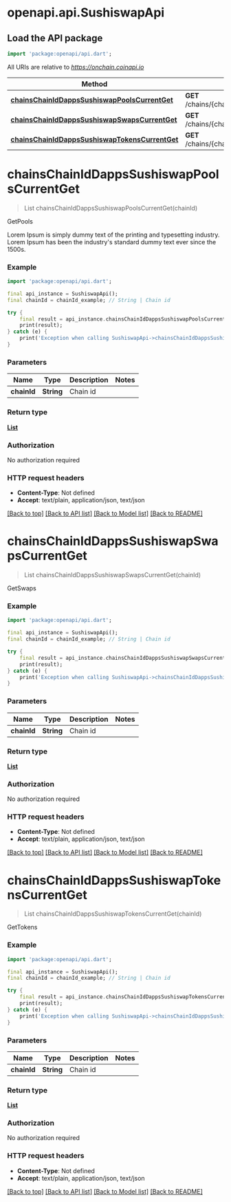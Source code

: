 # openapi.api.SushiswapApi

## Load the API package
```dart
import 'package:openapi/api.dart';
```

All URIs are relative to *https://onchain.coinapi.io*

Method | HTTP request | Description
------------- | ------------- | -------------
[**chainsChainIdDappsSushiswapPoolsCurrentGet**](SushiswapApi.md#chainschainiddappssushiswappoolscurrentget) | **GET** /chains/{chain_id}/dapps/sushiswap/pools/current | GetPools
[**chainsChainIdDappsSushiswapSwapsCurrentGet**](SushiswapApi.md#chainschainiddappssushiswapswapscurrentget) | **GET** /chains/{chain_id}/dapps/sushiswap/swaps/current | GetSwaps
[**chainsChainIdDappsSushiswapTokensCurrentGet**](SushiswapApi.md#chainschainiddappssushiswaptokenscurrentget) | **GET** /chains/{chain_id}/dapps/sushiswap/tokens/current | GetTokens


# **chainsChainIdDappsSushiswapPoolsCurrentGet**
> List<PairDTO> chainsChainIdDappsSushiswapPoolsCurrentGet(chainId)

GetPools

Lorem Ipsum is simply dummy text of the printing and typesetting industry. Lorem Ipsum has been the industry's standard dummy text ever since the 1500s.

### Example
```dart
import 'package:openapi/api.dart';

final api_instance = SushiswapApi();
final chainId = chainId_example; // String | Chain id

try {
    final result = api_instance.chainsChainIdDappsSushiswapPoolsCurrentGet(chainId);
    print(result);
} catch (e) {
    print('Exception when calling SushiswapApi->chainsChainIdDappsSushiswapPoolsCurrentGet: $e\n');
}
```

### Parameters

Name | Type | Description  | Notes
------------- | ------------- | ------------- | -------------
 **chainId** | **String**| Chain id | 

### Return type

[**List<PairDTO>**](PairDTO.md)

### Authorization

No authorization required

### HTTP request headers

 - **Content-Type**: Not defined
 - **Accept**: text/plain, application/json, text/json

[[Back to top]](#) [[Back to API list]](../README.md#documentation-for-api-endpoints) [[Back to Model list]](../README.md#documentation-for-models) [[Back to README]](../README.md)

# **chainsChainIdDappsSushiswapSwapsCurrentGet**
> List<SwapDTO> chainsChainIdDappsSushiswapSwapsCurrentGet(chainId)

GetSwaps

### Example
```dart
import 'package:openapi/api.dart';

final api_instance = SushiswapApi();
final chainId = chainId_example; // String | Chain id

try {
    final result = api_instance.chainsChainIdDappsSushiswapSwapsCurrentGet(chainId);
    print(result);
} catch (e) {
    print('Exception when calling SushiswapApi->chainsChainIdDappsSushiswapSwapsCurrentGet: $e\n');
}
```

### Parameters

Name | Type | Description  | Notes
------------- | ------------- | ------------- | -------------
 **chainId** | **String**| Chain id | 

### Return type

[**List<SwapDTO>**](SwapDTO.md)

### Authorization

No authorization required

### HTTP request headers

 - **Content-Type**: Not defined
 - **Accept**: text/plain, application/json, text/json

[[Back to top]](#) [[Back to API list]](../README.md#documentation-for-api-endpoints) [[Back to Model list]](../README.md#documentation-for-models) [[Back to README]](../README.md)

# **chainsChainIdDappsSushiswapTokensCurrentGet**
> List<TokenDTO> chainsChainIdDappsSushiswapTokensCurrentGet(chainId)

GetTokens

### Example
```dart
import 'package:openapi/api.dart';

final api_instance = SushiswapApi();
final chainId = chainId_example; // String | Chain id

try {
    final result = api_instance.chainsChainIdDappsSushiswapTokensCurrentGet(chainId);
    print(result);
} catch (e) {
    print('Exception when calling SushiswapApi->chainsChainIdDappsSushiswapTokensCurrentGet: $e\n');
}
```

### Parameters

Name | Type | Description  | Notes
------------- | ------------- | ------------- | -------------
 **chainId** | **String**| Chain id | 

### Return type

[**List<TokenDTO>**](TokenDTO.md)

### Authorization

No authorization required

### HTTP request headers

 - **Content-Type**: Not defined
 - **Accept**: text/plain, application/json, text/json

[[Back to top]](#) [[Back to API list]](../README.md#documentation-for-api-endpoints) [[Back to Model list]](../README.md#documentation-for-models) [[Back to README]](../README.md)

